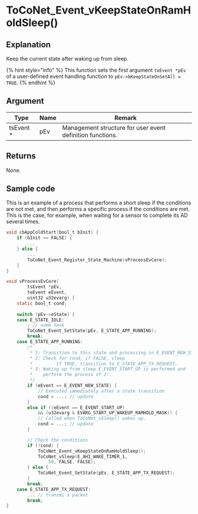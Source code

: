 # ToCoNet_Event_vKeepStateOnRamHoldSleep()

## Explanation

Keep the current state after waking up from sleep.

{% hint style="info" %}
This function sets the first argument `teEvent *pEv` of a user-defined event handling function to `pEv->bKeepStateOnSetAll = TRUE`.
{% endhint %}

## Argument

| Type       | Name | Remark                                                    |
| ---------- | ---- | --------------------------------------------------------- |
| tsEvent \* | pEv  | Management structure for user event definition functions. |

## Returns

None.

## Sample code

This is an example of a process that performs a short sleep if the conditions are not met, and then performs a specific process if the conditions are met. This is the case, for example, when waiting for a sensor to complete its AD several times.

```c
void cbAppColdStart(bool_t bInit) {
    if (bInit == FALSE) {
 		...
    } else {
    	...
    	ToCoNet_Event_Register_State_Machine(vProcessEvCore);
    }
}

void vProcessEvCore(
        tsEvent *pEv,
        teEvent eEvent,
        uint32 u32evarg) {
    static bool_t cond;
	
	switch (pEv->eState) {
	case E_STATE_IDLE:
		; // some task
		ToCoNet_Event_SetState(pEv, E_STATE_APP_RUNNING);
		break;
	case E_STATE_APP_RUNNING:
		/* 
		 * 1: Transition to this state and processing in E_EVENT_NEW_STATE
		 * 2: Check for cond, if FALSE, sleep
		 *         If TRUE, transition to E_STATE_APP_TX_REQUEST.
		 * 3: Waking up from sleep E_EVENT_START_UP is performed and
		 *    perform the process of 2:.
		 */
		if (eEvent == E_EVENT_NEW_STATE) {
			// Executed immediately after a state transition
			cond = ...; // update
		} 
		else if ((eEvent == E_EVENT_START_UP)
			&& (u32evarg & EVARG_START_UP_WAKEUP_RAMHOLD_MASK)) {
			// Called when ToCoNet_vSleep() wakes up.
			cond = ...; // update 	
		}

		// Check the conditions
		if (!cond) {
	 		ToCoNet_Event_vKeepStateOnRamHoldSleep();
			ToCoNet_vSleep(E_AHI_WAKE_TIMER_1, 
				50, FALSE, FALSE);
		} else {
			ToCoNet_Event_SetState(pEv, E_STATE_APP_TX_REQUEST);
		}
		break;
	case E_STATE_APP_TX_REQUEST:
		... // transmi a packet
		break;
}
```


